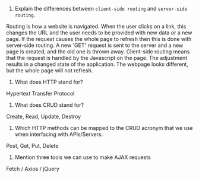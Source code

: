 1.  Explain the differences between `client-side routing` and `server-side routing`.

Routing is how a website is navigated. When the user clicks on a link, this changes the URL and the user needs to be provided with new data or a new page. If the request causes the whole page to refresh then this is done with server-side routing. A new 'GET' request is sent to the server and a new page is created, and the old one is thrown away. Client-side routing means that the request is handled by the Javascript on the page. The adjustment results in a changed state of the application. The webpage looks different, but the whole page will not refresh.

1.  What does HTTP stand for?

Hypertext Transfer Protocol

1.  What does CRUD stand for?

Create, Read, Update, Destroy

1.  Which HTTP methods can be mapped to the CRUD acronym that we use when interfacing with APIs/Servers.

Post, Get, Put, Delete

1.  Mention three tools we can use to make AJAX requests

Fetch / Axios / jQuery